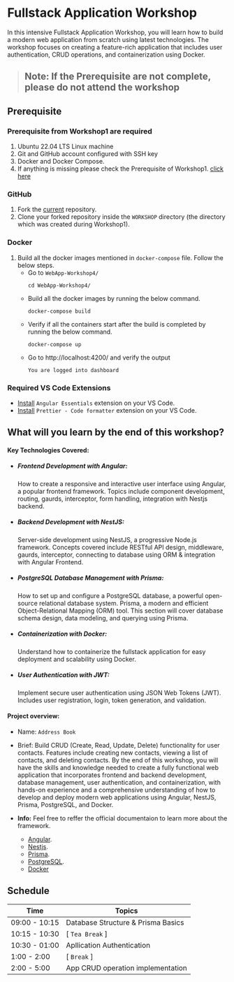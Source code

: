 # Fullstack Application Workshop
In this intensive Fullstack Application Workshop, you will learn how to build a modern web application from scratch using latest technologies. The workshop focuses on creating a feature-rich application that includes user authentication, CRUD operations, and containerization using Docker.

> ## **Note:** If the Prerequisite are not complete, please do not attend the workshop

## Prerequisite

### Prerequisite from **Workshop1** are required
   1. Ubuntu 22.04 LTS Linux machine
   2. Git and GitHub account configured with SSH key
   3. Docker and Docker Compose.
   4. If anything is missing please check the Prerequisite of Workshop1. [click here](https://github.com/UniCourt/WebApp-Workshop1/blob/main/README.md)

### GitHub
   1. Fork the [current](https://github.com/UniCourt/WebApp-Workshop4) repository.
   2. Clone your forked repository inside the `WORKSHOP` directory (the directory which was created during Workshop1).

### Docker
   1. Build all the docker images mentioned in `docker-compose` file. Follow the below steps.
      -  Go to `WebApp-Workshop4/`
         ```
         cd WebApp-Workshop4/
         ```
      -  Build all the docker images by running the below command.
         ```
         docker-compose build
         ```
      -  Verify if all the containers start after the build is completed by running the below command.
         ```
         docker-compose up
         ```
      -  Go to http://localhost:4200/ and verify the output  
         ```
         You are logged into dashboard
         ```

### Required VS Code Extensions
   -  [Install](https://marketplace.visualstudio.com/items?itemName=johnpapa.angular-essentials) `Angular Essentials` extension on your VS Code.
   -  [Install](https://marketplace.visualstudio.com/items?itemName=esbenp.prettier-vscode) `Prettier - Code formatter` extension on your VS Code.

## What will you learn by the end of this workshop?
#### Key Technologies Covered:

- ##### Frontend Development with Angular:
    How to create a responsive and interactive user interface using Angular, a popular frontend framework.
    Topics include component development, routing, gaurds, interceptor, form handling, integration with Nestjs backend.
    
- ##### Backend Development with NestJS:
    Server-side development using NestJS, a progressive Node.js framework.
    Concepts covered include RESTful API design, middleware, gaurds, interceptor, connecting to database using ORM & integration with Angular Frontend.
    
- ##### PostgreSQL Database Management with Prisma:
    How to set up and configure a PostgreSQL database, a powerful open-source relational database system.
    Prisma, a modern and efficient Object-Relational Mapping (ORM) tool.
    This section will cover database schema design, data modeling, and querying using Prisma.
    
- ##### Containerization with Docker:
    Understand how to containerize the fullstack application for easy deployment and scalability using Docker.

- ##### User Authentication with JWT:
    Implement secure user authentication using JSON Web Tokens (JWT).
    Includes user registration, login, token generation, and validation.

#### Project overview:
- Name: `Address Book`
- Brief: Build CRUD (Create, Read, Update, Delete) functionality for user contacts.
Features include creating new contacts, viewing a list of contacts, and deleting contacts.
By the end of this workshop, you will have the skills and knowledge needed to create a fully functional web application that incorporates frontend and backend development, database management, user authentication, and containerization, with hands-on experience and a comprehensive understanding of how to develop and deploy modern web applications using Angular, NestJS, Prisma, PostgreSQL, and Docker.

-  **Info:** Feel free to reffer the official documentaion to learn more about the framework.
    -   [Angular](https://angular.io/docs).
    -   [Nestjs](https://docs.nestjs.com/).
    -   [Prisma](https://www.prisma.io/docs).
    -   [PostgreSQL](https://www.postgresql.org/docs/).
    -   [Docker](https://docs.docker.com/)

## **Schedule**
| Time                    |   Topics
| --                      |   --
| 09:00 - 10:15           |  Database Structure & Prisma Basics
| 10:15 - 10:30           |  [ `Tea Break` ]
| 10:30 - 01:00           |  Apllication Authentication
| 1:00  - 2:00            |  [ `Break` ]
| 2:00  - 5:00            |  App CRUD operation implementation
